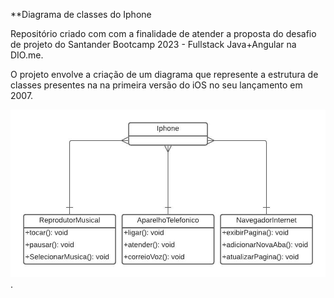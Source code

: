 **Diagrama de classes do Iphone

Repositório criado com com a finalidade de atender a proposta do desafio de projeto do Santander Bootcamp 2023 - Fullstack Java+Angular na DIO.me.

O projeto envolve a criação de um diagrama que represente a estrutura de classes presentes na na primeira versão do iOS no seu lançamento em 2007.

![Alt text](<docs/Diagrama de classes Iphone.jpeg>).

